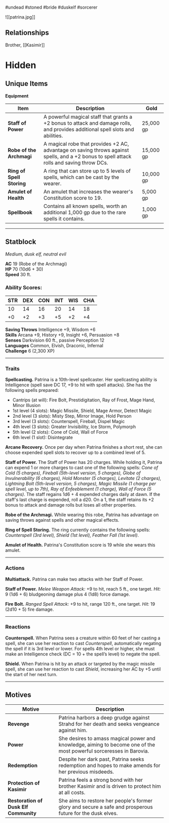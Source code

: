 #undead #stoned #bride #duskelf #sorcerer 

![[patrina.jpg]]

## Relationships
Brother, [[Kasimir]]

# Hidden

## Unique Items
**Equipment**

| Item                | Description                                                                                                     | Gold  |
|---------------------|-----------------------------------------------------------------------------------------------------------------|-------|
| **Staff of Power**  | A powerful magical staff that grants a +2 bonus to attack and damage rolls, and provides additional spell slots and abilities. | 25,000 gp |
| **Robe of the Archmagi**   | A magical robe that provides +2 AC, advantage on saving throws against spells, and a +2 bonus to spell attack rolls and saving throw DCs. | 15,000 gp |
| **Ring of Spell Storing**  | A ring that can store up to 5 levels of spells, which can be cast by the wearer.                                  | 10,000 gp |
| **Amulet of Health** | An amulet that increases the wearer's Constitution score to 19.                                                | 5,000 gp |
| **Spellbook**       | Contains all known spells, worth an additional 1,000 gp due to the rare spells it contains.                     | 1,000 gp |

---

## Statblock
_Medium, dusk elf, neutral evil_

**AC** 19 (Robe of the Archmagi)  
**HP** 70 (10d6 + 30)  
**Speed** 30 ft.

### Ability Scores:

|STR|DEX|CON|INT|WIS|CHA|
|---|---|---|---|---|---|
|10|14|16|20|14|18|
|+0|+2|+3|+5|+2|+4|

**Saving Throws** Intelligence +9, Wisdom +6  
**Skills** Arcana +9, History +9, Insight +6, Persuasion +8  
**Senses** Darkvision 60 ft., passive Perception 12  
**Languages** Common, Elvish, Draconic, Infernal  
**Challenge** 6 (2,300 XP)

---

### Traits

**Spellcasting.** Patrina is a 10th-level spellcaster. Her spellcasting ability is Intelligence (spell save DC 17, +9 to hit with spell attacks). She has the following spells prepared:

- Cantrips (at will): Fire Bolt, Prestidigitation, Ray of Frost, Mage Hand, Minor Illusion
- 1st level (4 slots): Magic Missile, Shield, Mage Armor, Detect Magic
- 2nd level (3 slots): Misty Step, Mirror Image, Hold Person
- 3rd level (3 slots): Counterspell, Fireball, Dispel Magic
- 4th level (3 slots): Greater Invisibility, Ice Storm, Polymorph
- 5th level (2 slots): Cone of Cold, Wall of Force
- 6th level (1 slot): Disintegrate

**Arcane Recovery.** Once per day when Patrina finishes a short rest, she can choose expended spell slots to recover up to a combined level of 5.

**Staff of Power.** The Staff of Power has 20 charges. While holding it, Patrina can expend 1 or more charges to cast one of the following spells: *Cone of Cold (5 charges), Fireball (5th-level version, 5 charges), Globe of Invulnerability (6 charges), Hold Monster (5 charges), Levitate (2 charges), Lightning Bolt (5th-level version, 5 charges), Magic Missile (1 charge per spell level, up to 7th), Ray of Enfeeblement (1 charge), Wall of Force (5 charges)*. The staff regains 1d6 + 4 expended charges daily at dawn. If the staff's last charge is expended, roll a d20. On a 1, the staff retains its +2 bonus to attack and damage rolls but loses all other properties.

**Robe of the Archmagi.** While wearing this robe, Patrina has advantage on saving throws against spells and other magical effects.

**Ring of Spell Storing.** The ring currently contains the following spells: *Counterspell (3rd level), Shield (1st level), Feather Fall (1st level)*.

**Amulet of Health.** Patrina's Constitution score is 19 while she wears this amulet.

---

### Actions

**Multiattack.** Patrina can make two attacks with her Staff of Power.

**Staff of Power.** *Melee Weapon Attack:* +9 to hit, reach 5 ft., one target. *Hit:* 9 (1d6 + 6) bludgeoning damage plus 4 (1d8) force damage.

**Fire Bolt.** *Ranged Spell Attack:* +9 to hit, range 120 ft., one target. *Hit:* 19 (2d10 + 5) fire damage.

---

### Reactions

**Counterspell.** When Patrina sees a creature within 60 feet of her casting a spell, she can use her reaction to cast *Counterspell*, automatically negating the spell if it is 3rd level or lower. For spells 4th level or higher, she must make an Intelligence check (DC = 10 + the spell’s level) to negate the spell.

**Shield.** When Patrina is hit by an attack or targeted by the magic missile spell, she can use her reaction to cast *Shield*, increasing her AC by +5 until the start of her next turn.

---

## Motives

|Motive|Description|
|---|---|
|**Revenge**|Patrina harbors a deep grudge against Strahd for her death and seeks vengeance against him.|
|**Power**|She desires to amass magical power and knowledge, aiming to become one of the most powerful sorceresses in Barovia.|
|**Redemption**|Despite her dark past, Patrina seeks redemption and hopes to make amends for her previous misdeeds.|
|**Protection of Kasimir**|Patrina feels a strong bond with her brother Kasimir and is driven to protect him at all costs.|
|**Restoration of Dusk Elf Community**|She aims to restore her people's former glory and secure a safe and prosperous future for the dusk elves.|